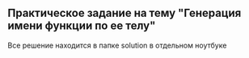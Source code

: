 ## Практическое задание на тему "Генерация имени функции по ее телу"

Все решение находится в папке solution в отдельном ноутбуке
